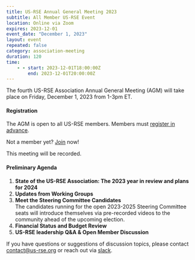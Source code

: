 ```yaml
---
title: US-RSE Annual General Meeting 2023
subtitle: All Member US-RSE Event
location: Online via Zoom
expires: 2023-12-01
event_date: "December 1, 2023"
layout: event
repeated: false
category: association-meeting
duration: 120
time:
    - - start: 2023-12-01T18:00:00Z
        end: 2023-12-01T20:00:00Z
---
```


The fourth US-RSE Association Annual General Meeting (AGM) will take place on Friday, December 1, 2023 from 1-3pm ET.

#### Registration

The AGM is open to all US-RSE members. 
Members must [register in advance](https://princeton.zoom.us/meeting/register/tJAocO6orj4pG9YA9hi1awgkDM53Ng4DP59f).

Not a member yet? [Join](https://us-rse.org/join/) now!

This meeting will be recorded. 

#### Preliminary Agenda

1. **State of the US-RSE Association: The 2023 year in review and plans for 2024**  
1. **Updates from Working Groups**  
1. **Meet the Steering Committee Candidates**  
  The candidates running for the open 2023-2025 Steering Committee seats will introduce themselves via pre-recorded videos to the community ahead of the upcoming election.
1. **Financial Status and Budget Review**  
1. **US-RSE leadership Q&A & Open Member Discussion**  


If you have questions or suggestions of discussion topics, please contact [contact@us-rse.org](mailto:contact@us-rse.org) or reach out via [slack](https://usrse.slack.com/).
